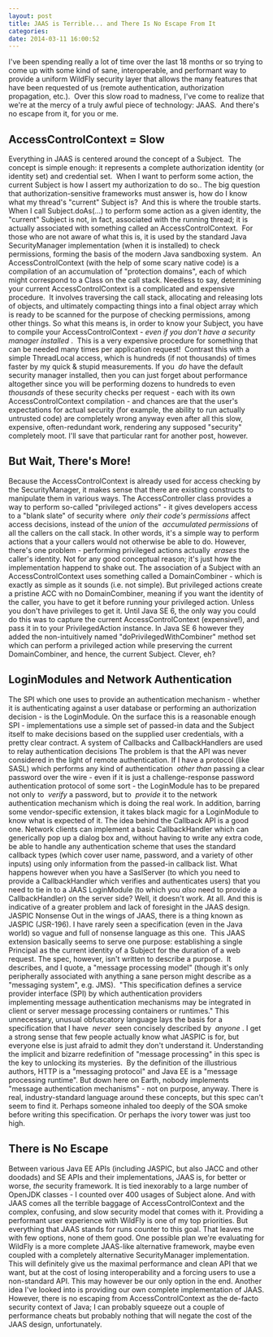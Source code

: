 ```yaml
---
layout: post
title: JAAS is Terrible... and There Is No Escape From It
categories: 
date: 2014-03-11 16:00:52
---
```

 I've been spending really a lot of time over the last 18 months or so trying to come up with some kind of sane, interoperable, and performant way to provide a uniform WildFly security layer that allows the many features that have been requested of us (remote authentication, authorization propagation, etc.).  Over this slow road to madness, I've come to realize that we're at the mercy of a truly awful piece of technology: JAAS.  And there's no escape from it, for you or me.

##  AccessControlContext = Slow

Everything in JAAS is centered around the concept of a Subject.  The concept is simple enough: it represents a complete authorization identity (or identity set) and credential set.  When I want to perform some action, the current Subject is how I assert my authorization to do so.. The big question that authorization-sensitive frameworks must answer is, how do I know what my thread's "current" Subject is?  And this is where the trouble starts. When I call Subject.doAs(...) to perform some action as a given identity, the "current" Subject is not, in fact, associated with the running thread; it is actually associated with something called an AccessControlContext.  For those who are not aware of what this is, it is used by the standard Java SecurityManager implementation (when it is installed) to check permissions, forming the basis of the modern Java sandboxing system.  An AccessControlContext (with the help of some scary native code) is a compilation of an accumulation of "protection domains", each of which might correspond to a Class on the call stack. Needless to say, determining your current AccessControlContext is a complicated and expensive procedure.  It involves traversing the call stack, allocating and releasing lots of objects, and ultimately compacting things into a final object array which is ready to be scanned for the purpose of checking permissions, among other things. So what this means is, in order to know your Subject, you have to compile your AccessControlContext - *even if you don't have a security manager installed* .  This is a very expensive procedure for something that can be needed many times per application request!  Contrast this with a simple ThreadLocal access, which is hundreds (if not thousands) of times faster by my quick & stupid measurements. If you  *do* have the default security manager installed, then you can just forget about performance altogether since you will be performing dozens to hundreds to even  *thousands* of these security checks per request - each with its own AccessControlContext compilation - and chances are that the user's expectations for actual security (for example, the ability to run actually untrusted code) are completely wrong anyway even after all this slow, expensive, often-redundant work, rendering any supposed "security" completely moot. I'll save that particular rant for another post, however.

##  But Wait, There's More!

Because the AccessControlContext is already used for access checking by the SecurityManager, it makes sense that there are existing constructs to manipulate them in various ways. The AccessController class provides a way to perform so-called "privileged actions" - it gives developers access to a "blank slate" of security where  *only their code's permissions* affect access decisions, instead of the *union* of the  *accumulated permissions* of all the callers on the call stack. In other words, it's a simple way to perform actions that a your callers would not otherwise be able to do. However, there's one problem - performing privileged actions actually  *erases* the caller's identity. Not for any good conceptual reason; it's just how the implementation happend to shake out. The association of a Subject with an AccessControlContext uses something called a DomainCombiner - which is exactly as simple as it sounds (i.e. not simple). But privileged actions create a pristine ACC with no DomainCombiner, meaning if you want the identity of the caller, you have to get it before running your privileged action. Unless you don't have privileges to get it. Until Java SE 6, the only way you could do this was to capture the current AccessControlContext (expensive!), and pass it in to your PrivilegedAction instance. In Java SE 6 however they added the non-intuitively named "doPrivilegedWithCombiner" method set which can perform a privileged action while preserving the current DomainCombiner, and hence, the current Subject. Clever, eh?

##  LoginModules and Network Authentication

The SPI which one uses to provide an authentication mechanism - whether it is authenticating against a user database or performing an authorization decision - is the LoginModule. On the surface this is a reasonable enough SPI - implementations use a simple set of passed-in data and the Subject itself to make decisions based on the supplied user credentials, with a pretty clear contract. A system of Callbacks and CallbackHandlers are used to relay authentication decisions The problem is that the API was never considered in the light of remote authentication. If I have a protocol (like SASL) which performs any kind of authentication  *other than* passing a clear password over the wire - even if it is just a challenge-response password authentication protocol of some sort - the LoginModule has to be prepared not only to  *verify* a password, but to  *provide* it to the network authentication mechanism which is doing the real work. In addition, barring some vendor-specific extension, it takes black magic for a LoginModule to know what is expected of it. The idea behind the Callback API is a good one. Network clients can implement a basic CallbackHandler which can generically pop up a dialog box and, without having to write any extra code, be able to handle any authentication scheme that uses the standard callback types (which cover user name, password, and a variety of other inputs) using only information from the passed-in callback list. What happens however when you have a SaslServer (to which you need to provide a CallbackHandler which verifies and authenticates users) that you need to tie in to a JAAS LoginModule (to which you *also* need to provide a CallbackHandler) on the server side? Well, it doesn't work. At all. And this is indicative of a greater problem and lack of foresight in the JAAS design. JASPIC Nonsense Out in the wings of JAAS, there is a thing known as JASPIC (JSR-196). I have rarely seen a specification (even in the Java world) so vague and full of nonsense language as this one.  This JAAS extension basically seems to serve one purpose: establishing a single Principal as the current identity of a Subject for the duration of a web request. The spec, however, isn't written to describe a purpose.  It describes, and I quote, a "message processing model" (though it's only peripherally associated with anything a sane person might describe as a "messaging system", e.g. JMS).  "This specification defines a service provider interface (SPI) by which authentication providers implementing message authentication mechanisms may be integrated in client or server message processing containers or runtimes." This unnecessary, unusual obfuscatory language lays the basis for a specification that I have  *never*  seen concisely described by  *anyone* . I get a strong sense that few people actually know what JASPIC is for, but everyone else is just afraid to admit they don't understand it. Understanding the implicit and bizarre redefinition of "message processing" in this spec is the key to unlocking its mysteries.  By the definition of the illustrious authors, HTTP is a "messaging protocol" and Java EE is a "message processing runtime". But down here on Earth, nobody implements "message authentication mechanisms" - not on purpose, anyway. There is real, industry-standard language around these concepts, but this spec can't seem to find it. Perhaps someone inhaled too deeply of the SOA smoke before writing this specification. Or perhaps the ivory tower was just too high.

##  There is No Escape

Between various Java EE APIs (including JASPIC, but also JACC and other doodads) and SE APIs and their implementations, JAAS is, for better or worse, *the* security framework. It is tied inexorably to a large number of OpenJDK classes - I counted over 400 usages of Subject alone. And with JAAS comes all the terrible baggage of AccessControlContext and the complex, confusing, and slow security model that comes with it. Providing a performant user experience with WildFly is one of my top priorities. But everything that JAAS stands for runs counter to this goal. That leaves me with few options, none of them good. One possible plan we're evaluating for WildFly is a more complete JAAS-like alternative framework, maybe even coupled with a completely alternative SecurityManager implementation. This will definitely give us the maximal performance and clean API that we want, but at the cost of losing interoperability and a forcing users to use a non-standard API. This may however be our only option in the end. Another idea I've looked into is providing our own complete implementation of JAAS. However, there is no escaping from AccessControlContext as the de-facto security context of Java; I can probably squeeze out a couple of performance cheats but probably nothing that will negate the cost of the JAAS design, unfortunately.